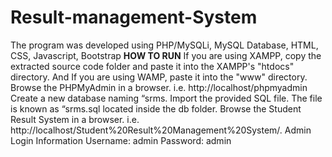 # Result-management-System
The program was developed using PHP/MySQLi, MySQL Database, HTML, CSS, Javascript, Bootstrap
**HOW TO RUN**
If you are using XAMPP, copy the extracted source code folder and paste it into the XAMPP's "htdocs" directory. And If you are using WAMP, paste it into the "www" directory.
Browse the PHPMyAdmin in a browser. i.e. http://localhost/phpmyadmin
Create a new database naming “srms.
Import the provided SQL file. The file is known as “srms.sql located inside the db folder.
Browse the Student Result System in a browser. i.e. http://localhost/Student%20Result%20Management%20System/.
Admin Login Information
Username: admin
Password: admin
